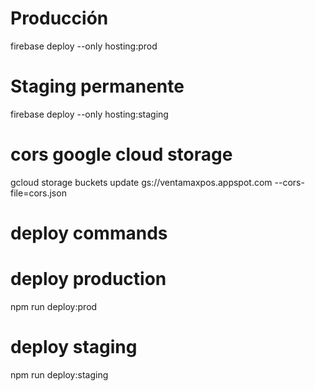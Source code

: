 # Producción
firebase deploy --only hosting:prod

# Staging permanente
firebase deploy --only hosting:staging

# cors google cloud storage
gcloud storage buckets update gs://ventamaxpos.appspot.com --cors-file=cors.json

# deploy commands 

# deploy production
npm run deploy:prod
# deploy staging
npm run deploy:staging
